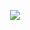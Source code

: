 <p align = "center">
  <img src = "https://github-readme-stats.vercel.app/api?username=nicklauszhanghoule&show_icons=true&theme=radical&line_height=33">
</p>
